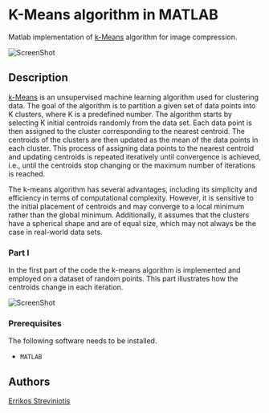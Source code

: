 # K-Means algorithm in MATLAB 
Matlab implementation of [k-Means](https://en.wikipedia.org/wiki/K-means_clustering) algorithm for image compression.

![ScreenShot](https://user-images.githubusercontent.com/128051856/227652826-ce7e61b1-c7fd-4e07-b559-717911b7fc39.png)

## Description
[k-Means](https://en.wikipedia.org/wiki/K-means_clustering) is an unsupervised machine learning algorithm used for clustering data. The goal of the algorithm is to partition a given set of data points into K clusters, where K is a predefined number. The algorithm starts by selecting K initial centroids randomly from the data set. Each data point is then assigned to the cluster corresponding to the nearest centroid. The centroids of the clusters are then updated as the mean of the data points in each cluster. This process of assigning data points to the nearest centroid and updating centroids is repeated iteratively until convergence is achieved, i.e., until the centroids stop changing or the maximum number of iterations is reached.

The k-means algorithm has several advantages, including its simplicity and efficiency in terms of computational complexity. However, it is sensitive to the initial placement of centroids and may converge to a local minimum rather than the global minimum. Additionally, it assumes that the clusters have a spherical shape and are of equal size, which may not always be the case in real-world data sets.

### Part I
In the first part of the code the k-means algorithm is implemented and employed on a dataset of random points. This part illustrates how the centroids change in each iteration.

![ScreenShot](https://user-images.githubusercontent.com/128051856/227733083-7411762c-3fe5-481b-8113-4bcf679e9560.png)

### Prerequisites

The following software needs to be installed.

- ```MATLAB```

## Authors

[Errikos Streviniotis](https://www.linkedin.com/in/errikos-streviniotis/)
